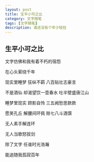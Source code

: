 ```yaml
---
layout: post
title: 生平小可之比
category: 文字随笔
tags: [文字随笔]
description: 谁还没有个年少轻狂
---
```


## 生平小可之比

文字仿佛和我有着不朽的宿怨

在心头萦绕千年

现实里睡梦 狂纵不羁 八百贴壮志豪言

不是酒仙 却渴望饮一壶春水 吐半壁盛唐江山

睡梦里现实 顾影自怜 三五阙愁思款款

愿笑孔丘 解腰间环佩 赊七八斗酒馔

无人素手解连环

无人当歌怒拔剑

除了文字 任谁时光浩瀚

能追随我孤寂百年